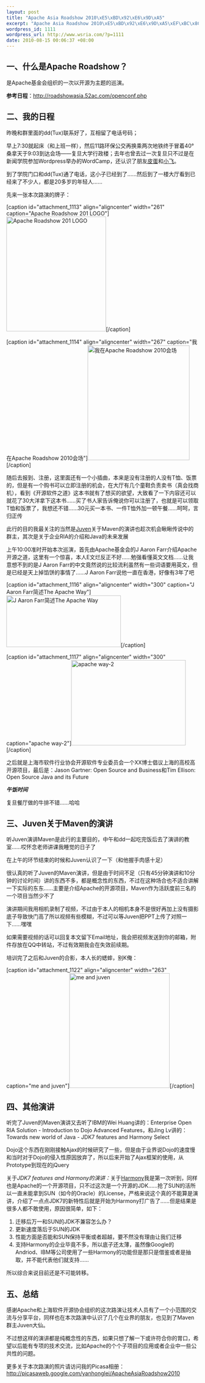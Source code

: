 ```yaml
--- 
layout: post
title: "Apache Asia Roadshow 2010\xE5\xBD\x92\xE6\x9D\xA5"
excerpt: "Apache Asia Roadshow 2010\xE5\xBD\x92\xE6\x9D\xA5\xEF\xBC\x8C\xE4\xB8\x80\xE4\xBA\x9B\xE8\xAE\xB0\xE5\xBD\x95"
wordpress_id: 1111
wordpress_url: http://www.wsria.com/?p=1111
date: 2010-08-15 00:06:37 +08:00
---
```

<h2>一、什么是Apache Roadshow？</h2>
是Apache基金会组织的一次以开源为主题的巡演。

<strong>参考日程</strong>：<a href="http://roadshowasia.52ac.com/openconf.php">http://roadshowasia.52ac.com/openconf.php</a>
<h2>二、我的日程</h2>
昨晚和群里面的dd(Tux)联系好了，互相留了电话号码；

早上7:30就起床（和上班一样），然后11路环保公交再换乘两次地铁终于冒着40°桑拿天于9:03到达会场——复旦大学行政楼；去年也曾去过一次复旦只不过是在新闻学院参加Wordpress举办的WordCamp，还认识了朋友<a href="http://whatmakeshua.com" target="_blank">皮蛋</a>和<a href="http://shawphy.com/" target="_blank">小飞</a>。

到了学院门口和dd(Tux)通了电话，这小子已经到了……然后到了一楼大厅看到已经来了不少人，都是20多岁的年轻人……

先来一张本次路演的牌子：

[caption id="attachment_1113" align="aligncenter" width="261" caption="Apache Roadshow 201 LOGO"]<a href="http://www.wsria.com/wp-content/uploads/2010/08/Apache-Roadshow-2010-1.png"><img class="size-medium wp-image-1113 " title="Apache Roadshow 2010-1" src="http://www.wsria.com/wp-content/uploads/2010/08/Apache-Roadshow-2010-1-261x300.png" alt="Apache Roadshow 201 LOGO" width="261" height="300" /></a>[/caption]
<p style="text-align: center;"></p>


[caption id="attachment_1114" align="aligncenter" width="267" caption="我在Apache Roadshow 2010会场"]<a href="http://www.wsria.com/wp-content/uploads/2010/08/Apache-Roadshow-2010-me.png"><img class="size-medium wp-image-1114" title="Apache Roadshow 2010-me" src="http://www.wsria.com/wp-content/uploads/2010/08/Apache-Roadshow-2010-me-267x300.png" alt="我在Apache Roadshow 2010会场" width="267" height="300" /></a>[/caption]

随后去报到、注册，这里面还有一个小插曲，本来是没有注册的人没有T恤、饭票的，但是有一个购书可以立即注册的机会，在大厅有几个童鞋负责卖书（真会找商机），看到《开源软件之道》这本书就有了想买的欲望，大致看了一下内容还可以就花了30大洋拿下这本书……买了书人家告诉俺说你可以注册了，也就是可以领取T恤和饭票了，我想还不错……30元买一本书、一件T恤外加一顿午餐……呵呵，言归正传

此行的目的我最关注的当然是<a href="http://www.juvenxu.com/" target="_blank">Juven</a>关于Maven的演讲也趁次机会瞅瞅传说中的群主，其次是关于企业RIA的介绍和Java的未来发展

<!--more-->

上午10:00准时开始本次巡演，首先由Apache基金会的J Aaron Farr介绍Apache开源之道，这里有一个惊喜，本人E文烂反正不好……勉强看懂英文文档……让我意想不到的是J Aaron Farr的中文竟然说的比较流利虽然有一些词语要用英文，但是已经是天上掉馅饼的事情了……J Aaron Farr说他一直在香港，好像有3年了吧

[caption id="attachment_1116" align="aligncenter" width="300" caption="J Aaron Farr简述The Apache Way"]<a href="http://www.wsria.com/wp-content/uploads/2010/08/apache-way-1.png"><img class="size-medium wp-image-1116" title="apache way-1" src="http://www.wsria.com/wp-content/uploads/2010/08/apache-way-1-300x135.png" alt="J Aaron Farr简述The Apache Way" width="300" height="135" /></a>[/caption]

[caption id="attachment_1117" align="aligncenter" width="300" caption="apache way-2"]<a href="http://www.wsria.com/wp-content/uploads/2010/08/apache-way-2.png"><img class="size-medium wp-image-1117" title="apache way-2" src="http://www.wsria.com/wp-content/uploads/2010/08/apache-way-2-300x223.png" alt="apache way-2" width="300" height="223" /></a>[/caption]

之后就是上海市软件行业协会开源软件专业委员会一个XX博士倡议上海的高校高开源项目，最后是：Jason Gartner: Open Source and Business和Tim Ellison: Open Source Java and its Future

*******************************午饭时间*******************************

复旦餐厅做的牛排不错……哈哈
<h2>三、Juven关于Maven的演讲</h2>
听Juven演讲Maven是此行的主要目的，中午和dd一起吃完饭后去了演讲的教室……哎怀念老师讲课我睡觉的日子了

在上午的环节结束的时候和Juven认识了一下（和他握手肉感十足）

很认真的听了Juven的Maven演讲，但是由于时间不足（只有45分钟演讲和10分钟的讨论时间）讲的东西不多，都是概念性的东西，不过在这种场合也不适合讲解一下实际的东东……主要是介绍Apache的开源项目，Maven作为活跃度前三名的一个项目当然少不了

演讲期间我用相机录制了视频，不过由于本人的相机本身不是很好再加上没有摄影底子导致快门高了所以视频有些模糊，不过可以等Juven把PPT上传了对照一下……嘿嘿

如果需要视频的话可以回复本文留下Email地址，我会把视频发送到你的邮箱，附件存放在QQ中转站，不过有效期我会在失效前续期。

培训完了之后和Juven的合影，本人长的蟋蟀，别K俺：

[caption id="attachment_1122" align="aligncenter" width="263" caption="me and juven"]<a href="http://www.wsria.com/wp-content/uploads/2010/08/me-and-juven.png"><img class="size-medium wp-image-1122" title="me and juven" src="http://www.wsria.com/wp-content/uploads/2010/08/me-and-juven-263x300.png" alt="me and juven" width="263" height="300" /></a>[/caption]
<h2>四、其他演讲</h2>
听完了Juven的Maven演讲又去听了IBM的Wei Huang讲的：Enterprise Open RIA Solution - Introduction to Dojo Advanced Features，和Jing Lv讲的：Towards new world of Java - JDK7 features and Harmony Select

Dojo这个东西在刚刚接触Ajax的时候研究了一些，但是由于业界说Dojo的速度慢和当时对于Dojo的侵入性原因放弃了，所以后来开始了Ajax框架的使用，从Prototype到现在的jQuery

关于<em>JDK7 features and Harmony的演讲：</em>关于<a href="http://harmony.apache.org/" target="_blank">Harmony</a>我是第一次听到，同样也是Apache的一个开源项目，只不过这次是一个开源的JDK……抢了SUN的活所以一直未能拿到SUN（如今的Oracle）的License，严格来说这个真的不能算是演讲，介绍了一点点JDK7的新特性后就是开始为Harmony打广告了……但是结果是很多人都不敢使用，原因很简单，如下：
<ol>
	<li>迁移后万一和SUN的JDK不兼容怎么办？</li>
	<li>更新速度落后于SUN的JDK</li>
	<li>性能方面是否能和SUN保持平衡或者超越，要不然没有理由让我们迁移</li>
	<li>支持Harmony的企业毕竟不多，所以底子还太薄，虽然像Google的Andriod、IBM等公司使用了一些Harmony的功能但是那只是借鉴或者是抽取，并不能代表他们就支持……</li>
</ol>
所以综合来说目前还是不可能转移。
<h2>五、总结</h2>
感谢Apache和上海软件开源协会组织的这次路演让技术人员有了一个小范围的交流与分享平台，同样也在本次路演中认识了几个在业界的朋友，也见到了Maven群主Juven大仙。

不过想这样的演讲都是纯概念性的东西，如果只想了解一下或许符合你的胃口，希望以后能有专项的技术交流，比如Apache的个个子项目的应用或者企业中一些公共性的问题。

更多关于本次路演的照片请访问我的Picasa相册：<a href="http://picasaweb.google.com/yanhonglei/ApacheAsiaRoadshow2010">http://picasaweb.google.com/yanhonglei/ApacheAsiaRoadshow2010</a>
